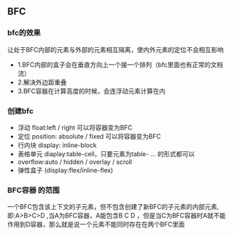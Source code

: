 ## BFC
### bfc的效果
让处于BFC内部的元素与外部的元素相互隔离，使内外元素的定位不会相互影响
- 1.BFC内部的盒子会在垂直方向上一个接一个排列（bfc里面也有正常的文档流） 
- 2.解决外边距重叠 
- 3.BFC容器在计算高度的时候，会连浮动元素计算在内

### 创建bfc
- 浮动 float:left / right  可以将容器变为BFC
- 定位 position: absolute / fixed 可以将容器变为BFC
- 行内块 display: inline-block
- 表格单元  diaplay:table-cell，只要元素为table- ... 的形式都可以
- overflow:auto / hidden / overlay / scroll
- 弹性盒子 (display:flex/inline-flex)

### BFC容器 的范围
一个BFC包含该上下文的子元素，但不包含创建了新BFC的子元素的内部元素, 即:A>B>C>D ,当A为BFC容器，A能包含B C D ，但是当C为BFC容器时A就不能作用到D容器，那么就是说一个元素不能同时存在在两个BFC里面
